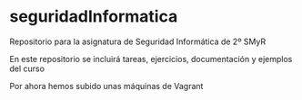 # seguridadInformatica
Repositorio para la asignatura de Seguridad Informática de 2º SMyR

En este repositorio se incluirá tareas, ejercicios, documentación y ejemplos del curso

Por ahora hemos subido unas máquinas de Vagrant
